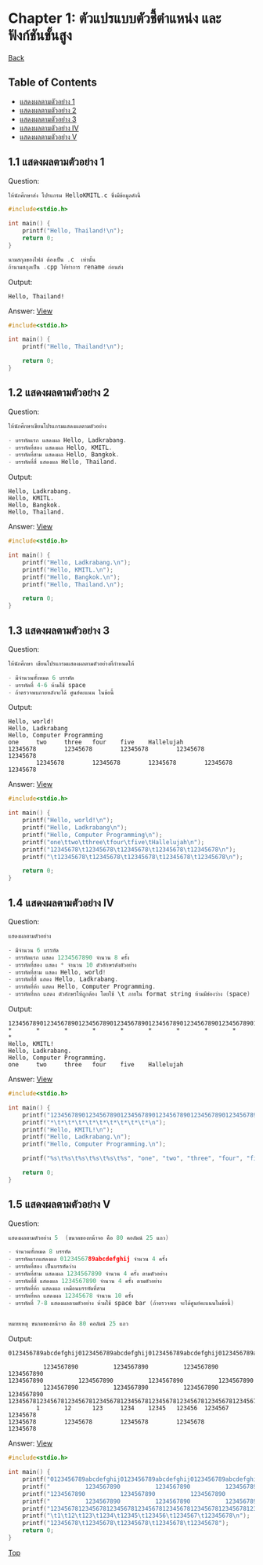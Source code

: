 # Chapter 1: ตัวแปรแบบตัวชี้ตำแหน่ง และฟังก์ชันขั้นสูง

[Back](../README.md)

## Table of Contents

- [แสดงผลตามตัวอย่าง 1](#11-แสดงผลตามตัวอย่าง-1)
- [แสดงผลตามตัวอย่าง 2](#12-แสดงผลตามตัวอย่าง-2)
- [แสดงผลตามตัวอย่าง 3](#13-แสดงผลตามตัวอย่าง-3)
- [แสดงผลตามตัวอย่าง IV](#14-แสดงผลตามตัวอย่าง-iv)
- [แสดงผลตามตัวอย่าง V](#15-แสดงผลตามตัวอย่าง-v)

## 1.1 แสดงผลตามตัวอย่าง 1

Question:

```c
ให้นักศึกษาส่ง โปรแกรม HelloKMITL.c ซึ่งมีข้อมูลดังนี้

#include<stdio.h>

int main() {
    printf("Hello, Thailand!\n");
    return 0;
}

นามสกุลของไฟล์ ต้องเป็น .c  เท่านั้น
ถ้านามสกุลเป็น .cpp ให้ทำการ rename ก่อนส่ง
```

Output:

```
Hello, Thailand!
```

Answer:
[View](/Chapter%201/1-1.c)

```c
#include<stdio.h>

int main() {
    printf("Hello, Thailand!\n");

    return 0;
}
```

## 1.2 แสดงผลตามตัวอย่าง 2

Question:

```c
ให้นักศึกษาเขียนโปรแกรมแสดงผลตามตัวอย่าง

- บรรทัดแรก แสดงผล Hello, Ladkrabang.
- บรรทัดที่สอง แสดงผล Hello, KMITL.
- บรรทัดที่สาม แสดงผล Hello, Bangkok.
- บรรทัดที่สี่ แสดงผล Hello, Thailand.
```

Output:

```
Hello, Ladkrabang.
Hello, KMITL.
Hello, Bangkok.
Hello, Thailand.
```

Answer:
[View](/Chapter%201/1-2.c)

```c
#include<stdio.h>

int main() {
    printf("Hello, Ladkrabang.\n");
    printf("Hello, KMITL.\n");
    printf("Hello, Bangkok.\n");
    printf("Hello, Thailand.\n");

    return 0;
}
```

## 1.3 แสดงผลตามตัวอย่าง 3

Question:

```c
ให้นักศึกษา เขียนโปรแกรมแสดงผลตามตัวอย่างที่กำหนดให้

- มีจำนวนทั้งหมด 6 บรรทัด
- บรรทัดที่ 4-6 ห้ามใช้ space
- ถ้าตรวจพบภายหลังจะได้ ศูนย์คะแนน ในข้อนี้
```

Output:

```
Hello, world!
Hello, Ladkrabang
Hello, Computer Programming
one     two     three   four    five    Hallelujah
12345678        12345678        12345678        12345678        12345678
        12345678        12345678        12345678        12345678        12345678
```

Answer:
[View](/Chapter%201/1-3.c)

```c
#include<stdio.h>

int main() {
    printf("Hello, world!\n");
    printf("Hello, Ladkrabang\n");
    printf("Hello, Computer Programming\n");
    printf("one\ttwo\tthree\tfour\tfive\tHallelujah\n");
    printf("12345678\t12345678\t12345678\t12345678\t12345678\n");
    printf("\t12345678\t12345678\t12345678\t12345678\t12345678\n");

    return 0;
}
```

## 1.4 แสดงผลตามตัวอย่าง IV

Question:

```c
แสดงผลตามตัวอย่าง

- มีจำนวน 6 บรรทัด
- บรรทัดแรก แสดง 1234567890 จำนวน 8 ครั้ง
- บรรทัดที่สอง แสดง * จำนวน 10 ตัวอักษรดังตัวอย่าง
- บรรทัดที่สาม แสดง Hello, world!
- บรรทัดที่สี่ แสดง Hello, Ladkrabang.
- บรรทัดที่ห้า แสดง Hello, Computer Programming.
- บรรทัดที่หก แสดง ตัวอักษรให้ถูกต้อง โดยใช้ \t ภายใน format string ห้ามมีช่องว่าง (space)
```

Output:

```
12345678901234567890123456789012345678901234567890123456789012345678901234567890
*       *       *       *       *       *       *       *       *       *
Hello, KMITL!
Hello, Ladkrabang.
Hello, Computer Programming.
one     two     three   four    five    Hallelujah
```

Answer:
[View](/Chapter%201/1-4.c)

```c
#include<stdio.h>

int main() {
    printf("12345678901234567890123456789012345678901234567890123456789012345678901234567890");
    printf("*\t*\t*\t*\t*\t*\t*\t*\t*\t*\n");
    printf("Hello, KMITL!\n");
    printf("Hello, Ladkrabang.\n");
    printf("Hello, Computer Programming.\n");

    printf("%s\t%s\t%s\t%s\t%s\t%s", "one", "two", "three", "four", "five", "Hallelujah");

    return 0;
}
```

## 1.5 แสดงผลตามตัวอย่าง V

Question:

```c
แสดงผลตามตัวอย่าง 5  (ขนาดของหน้าจอ คือ 80 คอลัมน์ 25 แถว)

- จำนวนทั้งหมด 8 บรรทัด
- บรรทัดแรกแสดงผล 0123456789abcdefghij จำนวน 4 ครั้ง
- บรรทัดที่สอง เป็นบรรทัดว่าง
- บรรทัดที่สาม แสดงผล 1234567890 จำนวน 4 ครั้ง ตามตัวอย่าง
- บรรทัดที่สี่ แสดงผล 1234567890 จำนวน 4 ครั้ง ตามตัวอย่าง
- บรรทัดที่ห้า แสดงผล เหมือนบรรทัดที่สาม
- บรรทัดที่หก แสดงผล 12345678 จำนวน 10 ครั้ง
- บรรทัดที่ 7-8 แสดงผลตามตัวอย่าง ห้ามใช้ space bar (ถ้าตรวจพบ จะได้ศูนย์คะแนนในข้อนี้)


หมายเหตุ ขนาดของหน้าจอ คือ 80 คอลัมน์ 25 แถว
```

Output:

```
0123456789abcdefghij0123456789abcdefghij0123456789abcdefghij0123456789abcdefghij

          1234567890          1234567890          1234567890          1234567890
1234567890          1234567890          1234567890          1234567890
          1234567890          1234567890          1234567890          1234567890
12345678123456781234567812345678123456781234567812345678123456781234567812345678
        1       12      123     1234    12345   123456  1234567 12345678
12345678        12345678        12345678        12345678        12345678
```

Answer:
[View](/Chapter%201/1-5.c)

```c
#include<stdio.h>

int main() {
    printf("0123456789abcdefghij0123456789abcdefghij0123456789abcdefghij0123456789abcdefghij\n");
    printf("          1234567890          1234567890          1234567890          1234567890");
    printf("1234567890          1234567890          1234567890          1234567890\n");
    printf("          1234567890          1234567890          1234567890          1234567890");
    printf("12345678123456781234567812345678123456781234567812345678123456781234567812345678");
    printf("\t1\t12\t123\t1234\t12345\t123456\t1234567\t12345678\n");
    printf("12345678\t12345678\t12345678\t12345678\t12345678");
    return 0;
}
```

[Top](#chapter-1-ตัวแปรแบบตัวชี้ตำแหน่ง-และฟังก์ชันขั้นสูง)
